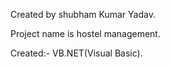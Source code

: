Created by shubham Kumar Yadav.

Project name is hostel management.

Created:- VB.NET(Visual Basic).
